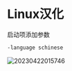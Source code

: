 <!--
 * @Description: 
 * @Version: 1.0
 * @Author: daLao
 * @Email: dalao@xxx.com
 * @Date: 2023-04-22 01:57:37
 * @LastEditors: dalao_li
 * @LastEditTime: 2023-04-22 20:29:56
-->

# Linux汉化

启动项添加参数

```sh
-language schinese
```

![20230422015746](https://cdn.hurra.ltd/img/20230422015746.png)